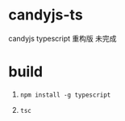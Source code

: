 # candyjs-ts

candyjs typescript 重构版 未完成

# build

1. ```npm install -g typescript```

2. ```tsc```
